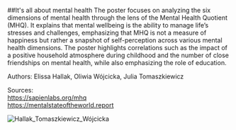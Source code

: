 ##It's all about mental health
The poster focuses on analyzing the six dimensions of mental health through the lens of the Mental Health Quotient (MHQ). It explains that mental wellbeing is the ability to manage life’s stresses and challenges, emphasizing that MHQ is not a measure of happiness but rather a snapshot of self-perception across various mental health dimensions. 
The poster highlights correlations such as the impact of a positive household atmosphere during childhood and the number of close friendships on mental health, while also emphasizing the role of education.

Authors:
Elissa Hallak,
Oliwia Wójcicka,
Julia Tomaszkiewicz

Sources:     
https://sapienlabs.org/mhq     
https://mentalstateoftheworld.report

![Hallak_Tomaszkiewicz_Wójcicka](https://github.com/user-attachments/assets/5621595b-c081-4a02-ac6c-06f012e485f5)

